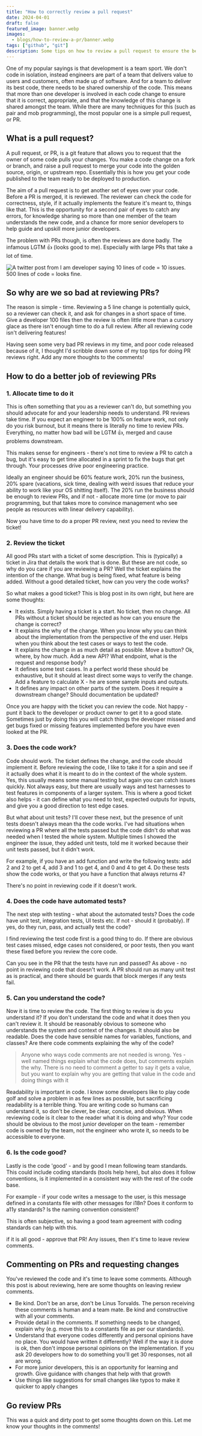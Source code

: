 ```yaml
---
title: "How to correctly review a pull request"
date: 2024-04-01
draft: false
featured_image: banner.webp
images: 
  - blogs/how-to-review-a-pr/banner.webp
tags: ["github", "git"]
description: Some tips on how to review a pull request to ensure the best code quality possible
---
```


One of my popular sayings is that development is a team sport. We don't code in isolation, instead engineers are part of a team that delivers value to users and customers, often made up of software. And for a team to deliver its best code, there needs to be shared ownership of the code. This means that more than one developer is involved in each code change to ensure that it is correct, appropriate, and that the knowledge of this change is shared amongst the team. While there are many techniques for this (such as pair and mob programming), the most popular one is a simple pull request, or PR.

## What is a pull request?

A pull request, or PR, is a git feature that allows you to request that the owner of some code pulls your changes. You make a code change on a fork or branch, and raise a pull request to merge your code into the golden source, origin, or upstream repo. Essentially this is how you get your code published to the team ready to be deployed to production.

The aim of a pull request is to get another set of eyes over your code. Before a PR is merged, it is reviewed. The reviewer can check the code for correctness, style, if it actually implements the feature it's meant to, things like that. This is the opportunity for a second pair of eyes to catch any errors, for knowledge sharing so more than one member of the team understands the new code, and a chance for more senior developers to help guide and upskill more junior developers.

The problem with PRs though, is often the reviews are done badly. The infamous LGTM 👍 (looks good to me). Especially with large PRs that take a lot of time.

![A twitter post from I am developer saying 10 lines of code = 10 issues. 500 lines of code = looks fine.](https://user-images.githubusercontent.com/217029/181068444-9a21be12-9ed3-42cb-95d3-594e75d6192c.png)

## So why are we so bad at reviewing PRs?

The reason is simple - time. Reviewing a 5 line change is potentially quick, so a reviewer can check it, and ask for changes in a short space of time. Give a developer 100 files then the review is often little more than a cursory glace as there isn't enough time to do a full review. After all reviewing code isn't delivering features!

Having seen some very bad PR reviews in my time, and poor code released because of it, I thought I'd scribble down some of my top tips for doing PR reviews right. Add any more thoughts to the comments!

## How to do a better job of reviewing PRs

### 1. Allocate time to do it

This is often something that you as a reviewer can't do, but something you should advocate for and your leadership needs to understand. PR reviews take time. If you expect an engineer to be 100% on feature work, not only do you risk burnout, but it means there is literally no time to review PRs. Everything, no matter how bad will be LGTM 👍, merged and cause problems downstream.

This makes sense for engineers - there's not time to review a PR to catch a bug, but it's easy to get time allocated in a sprint to fix the bugs that get through. Your processes drive poor engineering practice.

Ideally an engineer should be 60% feature work, 20% run the business, 20% spare (vacations, sick time, dealing with weird issues that reduce your ability to work like your OS shitting itself). The 20% run the business should be enough to review PRs, and if not - allocate more time (or move to pair programming, but that takes more to convince management who see people as resources with linear delivery capability).

Now you have time to do a proper PR review, next you need to review the ticket!

### 2. Review the ticket

All good PRs start with a ticket of some description. This is (typically) a ticket in Jira that details the work that is done. But these are not code, so why do you care if you are reviewing a PR? Well the ticket explains the intention of the change. What bug is being fixed, what feature is being added. Without a good detailed ticket, how can you very the code works?

So what makes a good ticket? This is blog post in its own right, but here are some thoughts:

- It exists. Simply having a ticket is a start. No ticket, then no change. All PRs without a ticket should be rejected as how can you ensure the change is correct?
- It explains the why of the change. When you know why you can think about the implementation from the perspective of the end user. Helps when you think about the test cases or ways to test the code.
- It explains the change in as much detail as possible. Move a button? Ok, where, by how much. Add a new API? What endpoint, what is the request and response body?
- It defines some test cases. In a perfect world these should be exhaustive, but it should at least direct some ways to verify the change. Add a feature to calculate X - he are some sample inputs and outputs.
- It defines any impact on other parts of the system. Does it require a downstream change? Should documentation be updated?

Once you are happy with the ticket you can review the code. Not happy - punt it back to the developer or product owner to get it to a good state. Sometimes just by doing this you will catch things the developer missed and get bugs fixed or missing features implemented before you have even looked at the PR.

### 3. Does the code work?

Code should work. The ticket defines the change, and the code should implement it. Before reviewing the code, I like to take it for a spin and see if it actually does what it is meant to do in the context of the whole system. Yes, this usually means some manual testing but again you can catch issues quickly. Not always easy, but there are usually ways and test harnesses to test features in components of a larger system. This is where a good ticket also helps - it can define what you need to test, expected outputs for inputs, and give you a good direction to test edge cases.

But what about unit tests? I'll cover these next, but the presence of unit tests doesn't always mean tha the code works. I've had situations when reviewing a PR where all the tests passed but the code didn't do what was needed when I tested the whole system. Multiple times I showed the engineer the issue, they added unit tests, told me it worked because their unit tests passed, but it didn't work.

For example, if you have an add function and write the following tests: add 2 and 2 to get 4, add 3 and 1 to get 4, and 0 and 4 to get 4. Do these tests show the code works, or that you have a function that always returns 4?

There's no point in reviewing code if it doesn't work.

### 4. Does the code have automated tests?

The next step with testing - what about the automated tests? Does the code have unit test, integration tests, UI tests etc. If not - should it (probably). If yes, do they run, pass, and actually test the code?

I find reviewing the test code first is a good thing to do. If there are obvious test cases missed, edge cases not considered, or poor tests, then you want these fixed before you review the core code.

Can you see in the PR that the tests have run and passed? As above - no point in reviewing code that doesn't work. A PR should run as many unit test as is practical, and there should be guards that block merges if any tests fail.

### 5. Can you understand the code?

Now it is time to review the code. The first thing to review is do you understand it? If you don't understand the code and what it does then you can't review it. It should be reasonably obvious to someone who understands the system and context of the changes. It should also be readable. Does the code have sensible names for variables, functions, and classes? Are there code comments explaining the why of the code?

> Anyone who ways code comments are not needed is wrong. Yes - well named things explain what the code does, but comments explain the why. There is no need to comment a getter to say it gets a value, but you want to explain why you are getting that value in the code and doing things with it

Readability is important in code. I know some developers like to play code golf and solve a problem in as few lines as possible, but sacrificing readability is a terrible thing. You are writing code so humans can understand it, so don't be clever, be clear, concise, and obvious. When reviewing code is it clear to the reader what it is doing and why? Your code should be obvious to the most junior developer on the team - remember code is owned by the team, not the engineer who wrote it, so needs to be accessible to everyone.

### 6. Is the code good?

Lastly is the code 'good' - and by good I mean following team standards. This could include coding standards (tools help here), but also does it follow conventions, is it implemented in a consistent way with the rest of the code base.

For example - if your code writes a message to the user, is this message defined in a constants file with other messages for i18n? Does it conform to a11y standards? Is the naming convention consistent?

This is often subjective, so having a good team agreement with coding standards can help with this.

if it is all good - approve that PR! Any issues, then it's time to leave review comments.

## Commenting on PRs and requesting changes

You've reviewed the code and it's time to leave some comments. Although this post is about reviewing, here are some thoughts on leaving review comments.

- Be kind. Don't be an arse, don't be Linus Torvalds. The person receiving these comments is human and a team mate. Be kind and constructive with all your comments.
- Provide detail in the comments. If something needs to be changed, explain why (e.g. move this to a constants file as per our standards).
- Understand that everyone codes differently and personal opinions have no place. You would have written it differently? Well if the way it is done is ok, then don't impose personal opinions on the implementation. If you ask 20 developers how to do something you'll get 30 responses, not all are wrong.
- For more junior developers, this is an opportunity for learning and growth. Give guidance with changes that help with that growth
- Use things like suggestions for small changes like typos to make it quicker to apply changes

## Go review PRs

This was a quick and dirty post to get some thoughts down on this. Let me know your thoughts in the comments!
